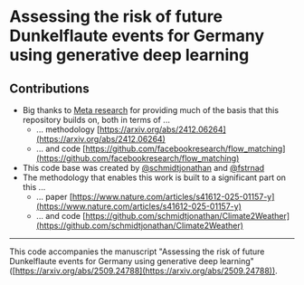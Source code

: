 # Assessing the risk of future Dunkelflaute events for Germany using generative deep learning


## Contributions

- Big thanks to [Meta research](https://github.com/facebookresearch) for providing much of the basis that this repository builds on, both in terms of ...
    - ... methodology [https://arxiv.org/abs/2412.06264](https://arxiv.org/abs/2412.06264)
    - ... and code [https://github.com/facebookresearch/flow_matching](https://github.com/facebookresearch/flow_matching)
- This code base was created by [@schmidtjonathan](https://github.com/schmidtjonathan) and [@fstrnad](https://github.com/fstrnad)
- The methodology that enables this work is built to a significant part on this ...
   - ... paper [https://www.nature.com/articles/s41612-025-01157-y](https://www.nature.com/articles/s41612-025-01157-y)
   - ... and code [https://github.com/schmidtjonathan/Climate2Weather](https://github.com/schmidtjonathan/Climate2Weather)


---

This code accompanies the manuscript "Assessing the risk of future Dunkelflaute events for Germany using generative deep learning" ([https://arxiv.org/abs/2509.24788](https://arxiv.org/abs/2509.24788)).
